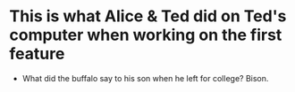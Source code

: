 # This is what Alice & Ted did on Ted's computer when working on the first feature
- What did the buffalo say to his son when he left for college?     Bison.
